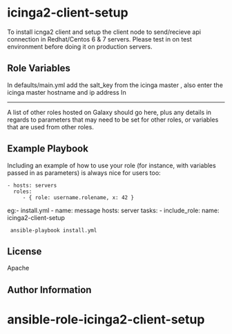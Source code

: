 icinga2-client-setup
=========
To install icnga2 client and setup the client node to send/recieve api connection in Redhat/Centos 6 & 7 servers.
Please test in on test environment before doing it on production servers.

Role Variables
--------------

In defaults/main.yml add the salt_key from the icinga master , also enter the icinga master hostname and ip address
In 

------------

A list of other roles hosted on Galaxy should go here, plus any details in regards to parameters that may need to be set for other roles, or variables that are used from other roles.

Example Playbook
----------------

Including an example of how to use your role (for instance, with variables passed in as parameters) is always nice for users too:

    - hosts: servers
      roles:
         - { role: username.rolename, x: 42 }


eg:- install.yml
     - name: message
       hosts: server
       tasks:
       - include_role:
             name: icinga2-client-setup

     ansible-playbook install.yml 


License
-------

Apache

Author Information
------------------



# ansible-role-icinga2-client-setup
